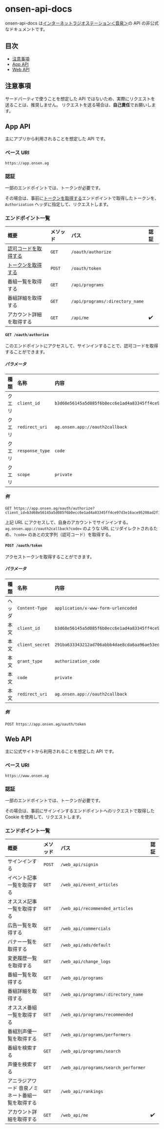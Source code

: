 # onsen-api-docs

onsen-api-docs は[インターネットラジオステーション＜音泉＞](https://www.onsen.ag/)の API の非公式なドキュメントです。

## 目次

- [注意事項]()
- [App API]()
- [Web API]()

## 注意事項

サードパーティで使うことを想定した API ではないため、実際にリクエストを送ることは、推奨しません。 リクエストを送る場合は、**自己責任**でお願いします。

## App API

主にアプリから利用されることを想定した API です。

### ベース URI

```
https://app.onsen.ag
```

### 認証

一部のエンドポイントでは、トークンが必要です。

その場合は、事前に[トークンを取得する](#app-post-oauth-token)エンドポイントで取得したトークンを、`Authorization` ヘッダに指定して、リクエストします。

### エンドポイント一覧

| 概要                                             | メソッド | パス                            | 認証               |
| :----------------------------------------------- | :------- | :------------------------------ | :----------------- |
| [認可コードを取得する](#app-get-oauth-authorize) | `GET`    | `/oauth/authorize`              |                    |
| [トークンを取得する](#app-post-oauth-token)      | `POST`   | `/oauth/token`                  |                    |
| 番組一覧を取得する                               | `GET`    | `/api/programs`                 |                    |
| 番組詳細を取得する                               | `GET`    | `/api/programs/:directory_name` |                    |
| アカウント詳細を取得する                         | `GET`    | `/api/me`                       | :heavy_check_mark: |

<h4 id="app-get-oauth-authorize"><code>GET /oauth/authorize</code></h4>

このエンドポイントにアクセスして、サインインすることで、認可コードを取得することができます。

##### パラメータ

| 種類   | 名称            | 内容                                                               | 必須               |
| :----- | :-------------- | :----------------------------------------------------------------- | :----------------- |
| クエリ | `client_id`     | `b3d68e56145a5d085f6b0ecc6e1ad4a83345ff4ce97d3e16ace95208ad2f1d2f` | :heavy_check_mark: |
| クエリ | `redirect_uri`  | `ag.onsen.app://oauth2callback`                                    | :heavy_check_mark: |
| クエリ | `response_type` | `code`                                                             | :heavy_check_mark: |
| クエリ | `scope`         | `private`                                                          | :heavy_check_mark: |

##### 例

```
GET https://app.onsen.ag/oauth/authorize?client_id=b3d68e56145a5d085f6b0ecc6e1ad4a83345ff4ce97d3e16ace95208ad2f1d2f&redirect_uri=ag.onsen.app://oauth2callback&response_type=code&scope=private
```

上記 URL にアクセスして、自身のアカウントでサインインする。 `ag.onsen.app://oauth2callback?code=` のような URL にリダイレクトされるため、`?code=` のあとの文字列（認可コード）を取得する。

<h4 id="app-post-oauth-token"><code>POST /oauth/token</code></h4>

アクセストークンを取得することができます。

##### パラメータ

| 種類   | 名称            | 内容                                                               | 必須               |
| :----- | :-------------- | :----------------------------------------------------------------- | :----------------- |
| ヘッダ | `Content-Type`  | `application/x-www-form-urlencoded`                                | :heavy_check_mark: |
| 本文   | `client_id`     | `b3d68e56145a5d085f6b0ecc6e1ad4a83345ff4ce97d3e16ace95208ad2f1d2f` | :heavy_check_mark: |
| 本文   | `client_secret` | `291ba633343212ad706abbb4dae8cda6aa96ae53ed6597298121e63db491a089` | :heavy_check_mark: |
| 本文   | `grant_type`    | `authorization_code`                                               | :heavy_check_mark: |
| 本文   | `code`          | `private`                                                          | :heavy_check_mark: |
| 本文   | `redirect_uri`  | `ag.onsen.app://oauth2callback`                                    | :heavy_check_mark: |

##### 例

```
POST https://app.onsen.ag/oauth/token
```

## Web API

主に公式サイトから利用されることを想定した API です。

### ベース URI

```
https://www.onsen.ag
```

### 認証

一部のエンドポイントでは、トークンが必要です。

その場合は、事前にサインインするエンドポイントへのリクエストで取得した Cookie を使用して、リクエストします。

### エンドポイント一覧

| 概要                                              | メソッド | パス                                 | 認証               |
| :------------------------------------------------ | :------- | :----------------------------------- | :----------------- |
| サインインする                                    | `POST`   | `/web_api/signin`                    |                    |
| イベント記事一覧を取得する                        | `GET`    | `/web_api/event_articles`            |                    |
| オススメ記事一覧を取得する                        | `GET`    | `/web_api/recommended_articles`      |                    |
| 広告一覧を取得する                                | `GET`    | `/web_api/commercials`               |                    |
| バナー一覧を取得する                              | `GET`    | `/web_api/ads/default`               |                    |
| 変更履歴一覧を取得する                            | `GET`    | `/web_api/change_logs`               |                    |
| 番組一覧を取得する                                | `GET`    | `/web_api/programs`                  |                    |
| 番組詳細を取得する                                | `GET`    | `/web_api/programs/:directory_name`  |                    |
| オススメ番組一覧を取得する                        | `GET`    | `/web_api/programs/recommended`      |                    |
| 番組別声優一覧を取得する                          | `GET`    | `/web_api/programs/performers`       |                    |
| 番組を検索する                                    | `GET`    | `/web_api/programs/search`           |                    |
| 声優を検索する                                    | `GET`    | `/web_api/programs/search_performer` |                    |
| アニラジアワード 音泉ノミネート番組一覧を取得する | `GET`    | `/web_api/rankings`                  |                    |
| アカウント詳細を取得する                          | `GET`    | `/web_api/me`                        | :heavy_check_mark: |
